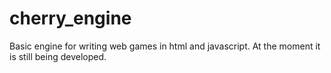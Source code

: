 # cherry_engine
Basic engine for writing web games in html and javascript. At the moment it is still being developed.
